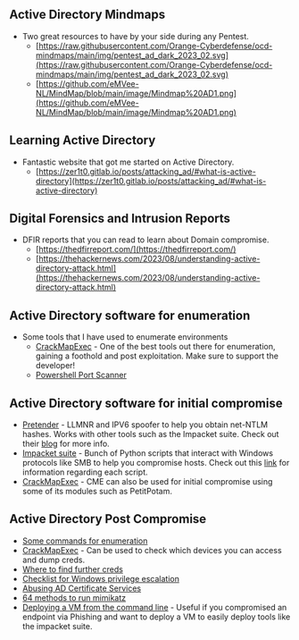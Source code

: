 ## Active Directory Mindmaps
* Two great resources to have by your side during any Pentest.
    * [https://raw.githubusercontent.com/Orange-Cyberdefense/ocd-mindmaps/main/img/pentest_ad_dark_2023_02.svg](https://raw.githubusercontent.com/Orange-Cyberdefense/ocd-mindmaps/main/img/pentest_ad_dark_2023_02.svg)
    * [https://github.com/eMVee-NL/MindMap/blob/main/image/Mindmap%20AD1.png](https://github.com/eMVee-NL/MindMap/blob/main/image/Mindmap%20AD1.png)

## Learning Active Directory
* Fantastic website that got me started on Active Directory.
    * [https://zer1t0.gitlab.io/posts/attacking_ad/#what-is-active-directory](https://zer1t0.gitlab.io/posts/attacking_ad/#what-is-active-directory)

## Digital Forensics and Intrusion Reports
* DFIR reports that you can read to learn about Domain compromise.
    * [https://thedfirreport.com/](https://thedfirreport.com/)
    * [https://thehackernews.com/2023/08/understanding-active-directory-attack.html](https://thehackernews.com/2023/08/understanding-active-directory-attack.html)

## Active Directory software for enumeration
* Some tools that I have used to enumerate environments
    * [CrackMapExec](https://github.com/mpgn/CrackMapExec) - One of the best tools out there for enumeration, gaining a foothold and post exploitation. Make sure to support the developer!
    * [Powershell Port Scanner](https://github.com/nccgroup/PS2)

## Active Directory software for initial compromise
* [Pretender](https://github.com/RedTeamPentesting/pretender) - LLMNR and IPV6 spoofer to help you obtain net-NTLM hashes. Works with other tools such as the Impacket suite. Check out their [blog](https://blog.redteam-pentesting.de/2022/introducing-pretender/#why-pretender-advantages-and-usage-scenarios) for more info.
* [Impacket suite](https://github.com/fortra/impacket) - Bunch of Python scripts that interact with Windows protocols like SMB to help you compromise hosts. Check out this [link](https://www.secureauth.com/labs/open-source-tools/impacket/) for information regarding each script.
* [CrackMapExec](https://github.com/mpgn/CrackMapExec) - CME can also be used for initial compromise using some of its modules such as PetitPotam.

## Active Directory Post Compromise
* [Some commands for enumeration](https://www.daronwolff.com/windows-enumeration-post-explotation/)
* [CrackMapExec](https://github.com/mpgn/CrackMapExec) - Can be used to check which devices you can access and dump creds.
* [Where to find further creds](https://www.alteredsecurity.com/post/fantastic-windows-logon-types-and-where-to-find-credentials-in-them)
* [Checklist for Windows privilege escalation](https://book.hacktricks.xyz/windows-hardening/checklist-windows-privilege-escalation)
* [Abusing AD Certificate Services](https://github.com/grimlockx/ADCSKiller)
* [64 methods to run mimikatz](https://redteamrecipe.com/64-Methods-For-Execute-Mimikatz/)
* [Deploying a VM from the command line](https://hackmag.com/security/windows-mitm/) - Useful if you compromised an endpoint via Phishing and want to deploy a VM to easily deploy tools like the impacket suite.